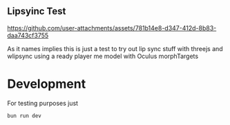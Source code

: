 ## Lipsyinc Test


https://github.com/user-attachments/assets/781b14e8-d347-412d-8b83-daa743cf3755


As it names implies this is just a test to try out lip sync stuff with threejs and wlipsync using a ready player me model with Oculus morphTargets

# Development

For testing purposes just

```
bun run dev
```
